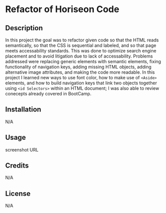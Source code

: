 # Refactor of Horiseon Code
## Description
In this project the goal was to refactor given code so that the HTML reads semantically, so that the CSS is sequential and labeled, and so that page meets accessability standards.  This was done to optimize search engine placement and to avoid litigation due to lack of accessability.  Problems addressed were replacing generic elements with semantic elements, fixing functionality of navigation keys, adding missing HTML objects, adding alternative image attributes, and making the code more readable.  In this project I learned new ways to use font color, how to make use of `<Aside>` elements, and how to build navigation keys that link two objects together using `<id Selectors>` within an HTML document; I was also able to review conecepts already covered in BootCamp.  
## Installation
N/A
## Usage
screenshot
URL

## Credits
N/A

## License
N/A

